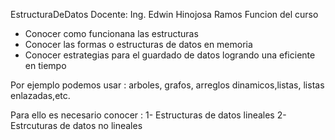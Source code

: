 EstructuraDeDatos
Docente: Ing. Edwin Hinojosa Ramos 
Funcion del curso

* Conocer como funcionana las estructuras
* Conocer las formas o estructuras de datos en memoria
* Conocer estrategias para el guardado de datos logrando una eficiente en tiempo
  
Por ejemplo podemos usar : arboles, grafos, arreglos dinamicos,listas, listas enlazadas,etc.

Para ello es necesario conocer : 1- Estructuras de datos lineales 2- Estrcuturas de datos no lineales
